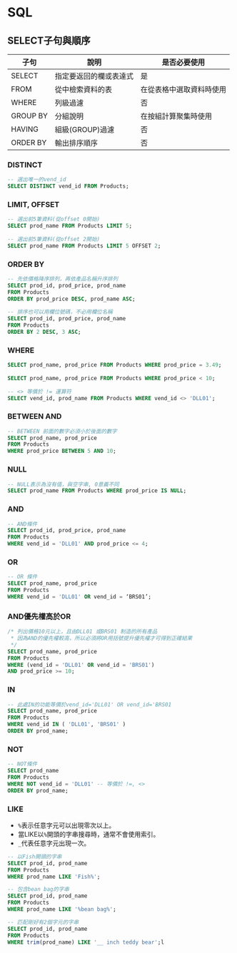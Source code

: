 # SQL

## SELECT子句與順序

| 子句       | 說明          | 是否必要使用       |
| -------- | ----------- | ------------ |
| SELECT   | 指定要返回的欄或表達式 | 是            |
| FROM     | 從中檢索資料的表    | 在從表格中選取資料時使用 |
| WHERE    | 列級過濾        | 否            |
| GROUP BY | 分組說明        | 在按組計算聚集時使用   |
| HAVING   | 組級(GROUP)過濾 | 否            |
| ORDER BY | 輸出排序順序      | 否            |

### DISTINCT&#x20;

```sql
-- 選出唯一的vend_id
SELECT DISTINCT vend_id FROM Products;
```

### LIMIT, OFFSET

```sql
-- 選出前5筆資料(從offset 0開始)
SELECT prod_name FROM Products LIMIT 5;
 
-- 選出前5筆資料(從offset 2開始)
SELECT prod_name FROM Products LIMIT 5 OFFSET 2;
```

### ORDER BY

```sql
-- 先依價格降序排列，再依產品名稱升序排列
SELECT prod_id, prod_price, prod_name
FROM Products
ORDER BY prod_price DESC, prod_name ASC;
 
-- 排序也可以用欄位號碼，不必用欄位名稱
SELECT prod_id, prod_price, prod_name
FROM Products
ORDER BY 2 DESC, 3 ASC;
```

### WHERE

```sql
SELECT prod_name, prod_price FROM Products WHERE prod_price = 3.49;
 
SELECT prod_name, prod_price FROM Products WHERE prod_price < 10;
 
-- <> 等價於 != 運算符
SELECT vend_id, prod_name FROM Products WHERE vend_id <> 'DLL01';
```

### BETWEEN AND

```sql
-- BETWEEN 前面的數字必須小於後面的數字
SELECT prod_name, prod_price
FROM Products
WHERE prod_price BETWEEN 5 AND 10;
```

### NULL

```sql
-- NULL表示為沒有值，與空字串, 0意義不同
SELECT prod_name FROM Products WHERE prod_price IS NULL;
```

### AND

```sql
-- AND條件
SELECT prod_id, prod_price, prod_name
FROM Products
WHERE vend_id = 'DLL01' AND prod_price <= 4;
```

### OR

```sql
-- OR 條件
SELECT prod_name, prod_price
FROM Products
WHERE vend_id = 'DLL01' OR vend_id = ‘BRS01’;
```

### AND優先權高於OR

```sql
/* 列出價格10元以上，且由DLL01 或BRS01 制造的所有產品
 * 因為AND的優先權較高，所以必須將OR用括號提升優先權才可得到正確結果
 */
SELECT prod_name, prod_price
FROM Products
WHERE (vend_id = 'DLL01' OR vend_id = 'BRS01')
AND prod_price >= 10;
```

### IN

```sql
-- 此處IN的功能等價於vend_id='DLL01' OR vend_id='BRS01
SELECT prod_name, prod_price
FROM Products
WHERE vend_id IN ( 'DLL01', 'BRS01' )
ORDER BY prod_name;
```

### NOT

```sql
-- NOT條件
SELECT prod_name
FROM Products
WHERE NOT vend_id = 'DLL01' -- 等價於 !=, <>
ORDER BY prod_name;
```

### LIKE

* `%`表示任意字元可以出現零次以上。
* 當LIKE以`%`開頭的字串搜尋時，通常不會使用索引。
* `_`代表任意字元出現一次。

```sql
-- 以Fish開頭的字串
SELECT prod_id, prod_name
FROM Products
WHERE prod_name LIKE 'Fish%';

-- 包含bean bag的字串
SELECT prod_id, prod_name
FROM Products
WHERE prod_name LIKE '%bean bag%';

-- 匹配剛好有2個字元的字串
SELECT prod_id, prod_name
FROM Products
WHERE trim(prod_name) LIKE '__ inch teddy bear';l
```
